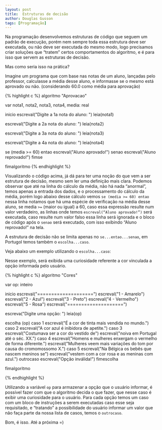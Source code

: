 ```yaml
---
layout: post
title:  Estruturas de decisão
author: Douglas Gusson
tags: [Programação]
---
```

Na programação desenvolvemos estruturas de código que seguem um padrão de execução,
porém nem sempre toda essa estrutura deve ser executada, ou não deve ser executada do
mesmo modo, logo precisamos criar soluções que “tratem” certos comportamentos do
algoritmo, e é para isso que servem as estruturas de decisão.

Mas como seria isso na prática?

Imagine um programa que com base nas notas de um aluno, lançadas pelo professor,
calculasse a média desse aluno, e informasse se o mesmo está aprovado ou não. (considerando
60.0 como média para aprovação)

{% highlight c %}
algoritmo "Aprovacao"

var
nota1, nota2, nota3, nota4, media: real

inicio
escreval("Digite a 1a nota do aluno: ")
leia(nota1)

escreval("Digite a 2a nota do aluno: ")
leia(nota2)

escreval("Digite a 3a nota do aluno: ")
leia(nota3)

escreval("Digite a 4a nota do aluno: ")
leia(nota4)

se (media >= 60) entao
    escreval("Aluno aprovado!")
senao
    escreval("Aluno reprovado!")
fimse

fimalgoritmo
{% endhighlight %}


Visualizando o código acima, já dá para ter uma noção do que vem a ser estrutura de decisão,
mesmo sem ler uma definição mais clara. Podemos observar que até na linha do cálculo da
média, não há nada “anormal”, temos apenas a entrada dos dados, e o processamento do
cálculo da média, porém logo abaixo desse cálculo vemos `se (media >= 60) entao` nessa linha
notamos que há uma espécie de verificação na média desse aluno, se media `>=` (maior ou igual)
a 60, caso essa expressão resulte num valor verdadeiro, as linhas onde temos `escreval(“Aluno
aprovado!”)` será executada, caso resulte num valor falso essa linha será ignorada e o bloco de
código após o `senao` será executado, com isso exibindo “Aluno reprovado!” na tela.

A estrutura de decisão não se limita apenas no `se...entao...senao`, em Portugol temos também
o `escolha...caso`.

Veja abaixo um exemplo utilizando o `escolha...caso`:

Nesse exemplo, será exibida uma curiosidade referente a cor vinculada a opção informada pelo
usuário.

{% highlight c %}
algoritmo "Cores"

var
op: inteiro

inicio
escreval("====================")
escreval("1 - Amarelo")
escreval("2 - Azul")
escreval("3 - Preto")
escreval("4 - Vermelho")
escreval("5 - Rosa")
escreval("====================")

escreva("Digite uma opção: ")
leia(op)

escolha (op)
    caso 1
        escreval("É a cor de tinta mais vendida no mundo.")
    caso 2
        escreval("A cor azul é inibidora de apetite.")
    caso 3
        escreval("Costumava ser a cor do vestido de")
        escreval("noiva em Portugal até o séc. XX.")
    caso 4
        escreval("Homens e mulheres enxergam o vermelho de forma diferente.")
        escreval("Mulheres veem mais variações do tom por causa do cromomossomo X.")
    caso 5
        escreval("Na Bélgica os bebês que nascem meninos se")
        escreval("vestem com a cor rosa e as meninas com azul.")
    outrocaso
        escreval("Opção inválida!")
fimescolha

fimalgoritmo

{% endhighlight %}

Utilizando a variável `op` para armazenar a opção que o usuário informar, é possível fazer com
que o algoritmo decida o que fazer, que nesse caso é exibir uma curiosidade para o usuário.
Para cada opção temos um caso com um bloco de instruções a serem executadas caso esse seja
requisitado, e “tratando” a possibilidade do usuário informar um valor que não faça parte da
nossa lista de casos, temos o `outrocaso`.

Bom, é isso. Até a próxima =)
